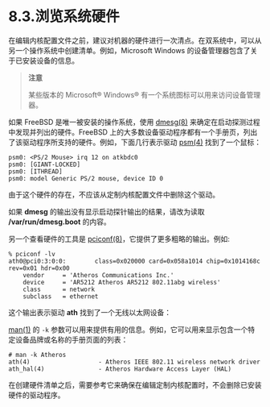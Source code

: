 # 8.3.浏览系统硬件

在编辑内核配置文件之前，建议对机器的硬件进行一次清点。在双系统中，可以从另一个操作系统中创建清单。例如，Microsoft Windows 的设备管理器包含了关于已安装设备的信息。

>**注意**
>
>某些版本的 Microsoft® Windows® 有一个系统图标可以用来访问设备管理器。

如果 FreeBSD 是唯一被安装的操作系统，使用 [dmesg(8)](https://www.freebsd.org/cgi/man.cgi?query=dmesg&sektion=8&format=html) 来确定在启动探测过程中发现并列出的硬件。FreeBSD 上的大多数设备驱动程序都有一个手册页，列出了该驱动程序所支持的硬件。例如，下面几行表示驱动 [psm(4)](https://www.freebsd.org/cgi/man.cgi?query=psm&sektion=4&format=html) 找到了一个鼠标：

```
psm0: <PS/2 Mouse> irq 12 on atkbdc0
psm0: [GIANT-LOCKED]
psm0: [ITHREAD]
psm0: model Generic PS/2 mouse, device ID 0
```

由于这个硬件的存在，不应该从定制内核配置文件中删除这个驱动。

如果 **dmesg** 的输出没有显示启动探针输出的结果，请改为读取 **/var/run/dmesg.boot** 的内容。

另一个查看硬件的工具是 [pciconf(8)](https://www.freebsd.org/cgi/man.cgi?query=pciconf&sektion=8&format=html)，它提供了更多粗略的输出。例如:

```
% pciconf -lv
ath0@pci0:3:0:0:        class=0x020000 card=0x058a1014 chip=0x1014168c rev=0x01 hdr=0x00
    vendor     = 'Atheros Communications Inc.'
    device     = 'AR5212 Atheros AR5212 802.11abg wireless'
    class      = network
    subclass   = ethernet
```

这个输出表示驱动 **ath** 找到了一个无线以太网设备：

[man(1)](https://www.freebsd.org/cgi/man.cgi?query=man&sektion=1&format=html) 的 `-k` 参数可以用来提供有用的信息。例如，它可以用来显示包含一个特定设备品牌或名称的手册页面的列表：

```
# man -k Atheros
ath(4)                   - Atheros IEEE 802.11 wireless network driver
ath_hal(4)               - Atheros Hardware Access Layer (HAL)
```

在创建硬件清单之后，需要参考它来确保在编辑定制内核配置时，不会删除已安装硬件的驱动程序。

